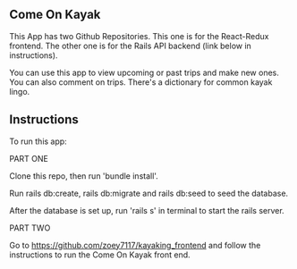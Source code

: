 ## Come On Kayak 

This App has two Github Repositories. This one is for the React-Redux frontend. The other one is for the Rails API backend (link below in instructions).

You can use this app to view upcoming or past trips and make new ones. You can also comment on trips. There's a dictionary for common kayak lingo.




## Instructions

To run this app:

PART ONE

Clone this repo, then run 'bundle install'.

Run rails db:create, rails db:migrate and rails db:seed to seed the database.

After the database is set up, run 'rails s' in terminal to start the rails server.

PART TWO

Go to https://github.com/zoey7117/kayaking_frontend and follow the instructions to run the Come On Kayak front end. 


